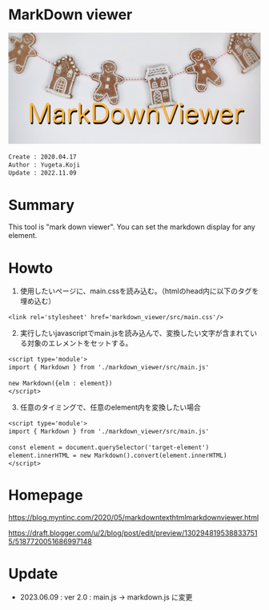 MarkDown viewer
===

![title-banner](docs/markdown_viewer.jpg)

```
Create : 2020.04.17
Author : Yugeta.Koji
Update : 2022.11.09
```

# Summary
This tool is "mark down viewer".
You can set the markdown display for any element.

# Howto

1. 使用したいページに、main.cssを読み込む。（htmlのhead内に以下のタグを埋め込む）
```
<link rel='stylesheet' href='markdown_viewer/src/main.css'/>
```

2. 実行したいjavascriptでmain.jsを読み込んで、変換したい文字が含まれている対象のエレメントをセットする。
```
<script type='module'>
import { Markdown } from './markdown_viewer/src/main.js'

new Markdown({elm : element})
</script>
```

3. 任意のタイミングで、任意のelement内を変換したい場合
```
<script type='module'>
import { Markdown } from './markdown_viewer/src/main.js'

const element = document.querySelector('target-element')
element.innerHTML = new Markdown().convert(element.innerHTML)
</script>
```

# Homepage
https://blog.myntinc.com/2020/05/markdowntexthtmlmarkdownviewer.html

https://draft.blogger.com/u/2/blog/post/edit/preview/1302948195388337515/5187720051686997148

# Update
- 2023.06.09 : ver 2.0 : main.js -> markdown.js に変更

